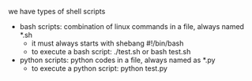 we have types of shell scripts 
  - bash scripts: combination of linux commands in a file, always named *.sh
     - it must always starts with shebang #!/bin/bash 
     - to execute a bash script: ./test.sh or bash test.sh   
  - python scripts: python codes in a file, always named as *.py 
     - to execute a python script: python test.py 